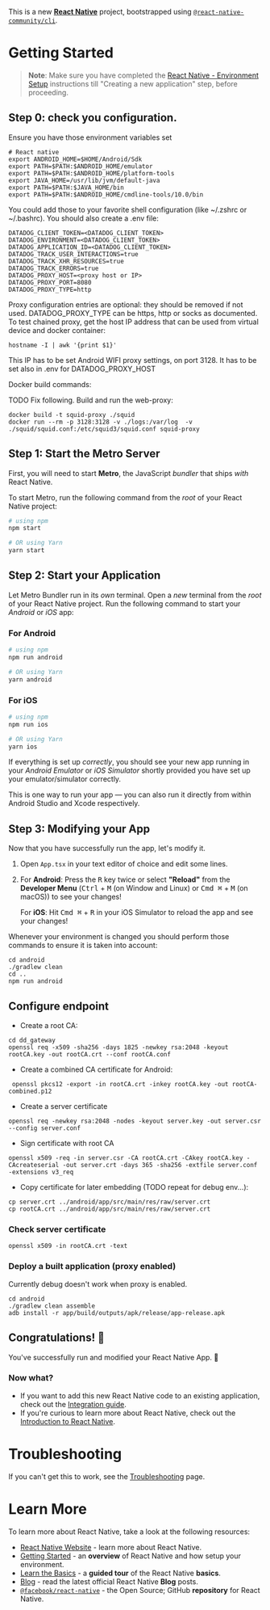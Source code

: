 This is a new [**React Native**](https://reactnative.dev) project, bootstrapped using [`@react-native-community/cli`](https://github.com/react-native-community/cli).

# Getting Started

>**Note**: Make sure you have completed the [React Native - Environment Setup](https://reactnative.dev/docs/environment-setup) instructions till "Creating a new application" step, before proceeding.
## Step 0: check you configuration.
 Ensure you have those environment variables set
 ```shell
 # React native
export ANDROID_HOME=$HOME/Android/Sdk
export PATH=$PATH:$ANDROID_HOME/emulator
export PATH=$PATH:$ANDROID_HOME/platform-tools
export JAVA_HOME=/usr/lib/jvm/default-java
export PATH=$PATH:$JAVA_HOME/bin
export PATH=$PATH:$ANDROID_HOME/cmdline-tools/10.0/bin
 ```
You could add those to your favorite shell configuration (like ~/.zshrc or ~/.bashrc).
You should also create a .env file:
```.env
DATADOG_CLIENT_TOKEN=<DATADOG_CLIENT_TOKEN>
DATADOG_ENVIRONMENT=<DATADOG_CLIENT_TOKEN>
DATADOG_APPLICATION_ID=<DATADOG_CLIENT_TOKEN>
DATADOG_TRACK_USER_INTERACTIONS=true
DATADOG_TRACK_XHR_RESOURCES=true
DATADOG_TRACK_ERRORS=true
DATADOG_PROXY_HOST=<proxy host or IP>
DATADOG_PROXY_PORT=8080
DATADOG_PROXY_TYPE=http
```
Proxy configuration entries are optional: they should  be removed if not used.
DATADOG_PROXY_TYPE can be https, http or socks as documented.
To test chained proxy, get the host IP address that can be used from virtual device and docker container:
```shell
hostname -I | awk '{print $1}'
```
 
This IP has to be set Android  WIFI proxy settings, on port 3128.
It has to be set also in .env for DATADOG_PROXY_HOST

Docker build commands:

TODO Fix following.
Build and run the web-proxy:
```shell
docker build -t squid-proxy ./squid
docker run --rm -p 3128:3128 -v ./logs:/var/log  -v ./squid/squid.conf:/etc/squid3/squid.conf squid-proxy

```




## Step 1: Start the Metro Server

First, you will need to start **Metro**, the JavaScript _bundler_ that ships _with_ React Native.

To start Metro, run the following command from the _root_ of your React Native project:

```bash
# using npm
npm start

# OR using Yarn
yarn start
```

## Step 2: Start your Application

Let Metro Bundler run in its _own_ terminal. Open a _new_ terminal from the _root_ of your React Native project. Run the following command to start your _Android_ or _iOS_ app:

### For Android

```bash
# using npm
npm run android

# OR using Yarn
yarn android
```

### For iOS

```bash
# using npm
npm run ios

# OR using Yarn
yarn ios
```

If everything is set up _correctly_, you should see your new app running in your _Android Emulator_ or _iOS Simulator_ shortly provided you have set up your emulator/simulator correctly.

This is one way to run your app — you can also run it directly from within Android Studio and Xcode respectively.

## Step 3: Modifying your App

Now that you have successfully run the app, let's modify it.

1. Open `App.tsx` in your text editor of choice and edit some lines.
2. For **Android**: Press the <kbd>R</kbd> key twice or select **"Reload"** from the **Developer Menu** (<kbd>Ctrl</kbd> + <kbd>M</kbd> (on Window and Linux) or <kbd>Cmd ⌘</kbd> + <kbd>M</kbd> (on macOS)) to see your changes!

   For **iOS**: Hit <kbd>Cmd ⌘</kbd> + <kbd>R</kbd> in your iOS Simulator to reload the app and see your changes!

Whenever your environment is changed you should perform those commands to ensure it is taken into account:
```shell
cd android
./gradlew clean
cd ..
npm run android
```

## Configure endpoint
- Create a root CA:
```shell
cd dd_gateway
openssl req -x509 -sha256 -days 1825 -newkey rsa:2048 -keyout rootCA.key -out rootCA.crt --conf rootCA.conf
 ```

- Create a combined CA certificate for Android:
```shell
 openssl pkcs12 -export -in rootCA.crt -inkey rootCA.key -out rootCA-combined.p12
```

- Create a server certificate
```shell
openssl req -newkey rsa:2048 -nodes -keyout server.key -out server.csr --config server.conf 
```

- Sign certificate with root CA
```shell
openssl x509 -req -in server.csr -CA rootCA.crt -CAkey rootCA.key -CAcreateserial -out server.crt -days 365 -sha256 -extfile server.conf -extensions v3_req
```

- Copy certificate for later embedding (TODO repeat for debug env...):
```shell
cp server.crt ../android/app/src/main/res/raw/server.crt
cp rootCA.crt ../android/app/src/main/res/raw/server.crt
```

### Check server certificate
```shell
openssl x509 -in rootCA.crt -text
```

### Deploy a built application (proxy enabled)

Currently debug doesn't work when proxy is enabled.


```
cd android
./gradlew clean assemble
adb install -r app/build/outputs/apk/release/app-release.apk
```



## Congratulations! :tada:

You've successfully run and modified your React Native App. :partying_face:

### Now what?

- If you want to add this new React Native code to an existing application, check out the [Integration guide](https://reactnative.dev/docs/integration-with-existing-apps).
- If you're curious to learn more about React Native, check out the [Introduction to React Native](https://reactnative.dev/docs/getting-started).


# Troubleshooting


If you can't get this to work, see the [Troubleshooting](https://reactnative.dev/docs/troubleshooting) page.

# Learn More

To learn more about React Native, take a look at the following resources:

- [React Native Website](https://reactnative.dev) - learn more about React Native.
- [Getting Started](https://reactnative.dev/docs/environment-setup) - an **overview** of React Native and how setup your environment.
- [Learn the Basics](https://reactnative.dev/docs/getting-started) - a **guided tour** of the React Native **basics**.
- [Blog](https://reactnative.dev/blog) - read the latest official React Native **Blog** posts.
- [`@facebook/react-native`](https://github.com/facebook/react-native) - the Open Source; GitHub **repository** for React Native.
